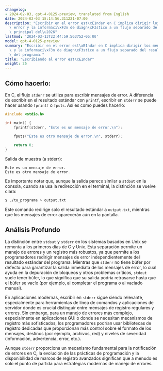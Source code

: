 ```yaml
---
changelog:
- 2024-02-03, gpt-4-0125-preview, translated from English
date: 2024-02-03 18:14:56.311221-07:00
description: "Escribir en el error est\xE1ndar en C implica dirigir los mensajes de\
  \ error y la informaci\xF3n de diagn\xF3stico a un flujo separado del resultado\
  \ principal del\u2026"
lastmod: '2024-03-13T22:44:59.563752-06:00'
model: gpt-4-0125-preview
summary: "Escribir en el error est\xE1ndar en C implica dirigir los mensajes de error\
  \ y la informaci\xF3n de diagn\xF3stico a un flujo separado del resultado principal\
  \ del programa."
title: "Escribiendo al error est\xE1ndar"
weight: 25
---
```


## Cómo hacerlo:
En C, el flujo `stderr` se utiliza para escribir mensajes de error. A diferencia de escribir en el resultado estándar con `printf`, escribir en `stderr` se puede hacer usando `fprintf` o `fputs`. Así es como puedes hacerlo:

```c
#include <stdio.h>

int main() {
    fprintf(stderr, "Este es un mensaje de error.\n");

    fputs("Este es otro mensaje de error.\n", stderr);
    
    return 0;
}
```

Salida de muestra (a stderr):
```
Este es un mensaje de error.
Este es otro mensaje de error.
```

Es importante notar que, aunque la salida parece similar a `stdout` en la consola, cuando se usa la redirección en el terminal, la distinción se vuelve clara:

```sh
$ ./tu_programa > output.txt
```

Este comando redirige solo el resultado estándar a `output.txt`, mientras que los mensajes de error aparecerán aún en la pantalla.

## Análisis Profundo
La distinción entre `stdout` y `stderr` en los sistemas basados en Unix se remonta a los primeros días de C y Unix. Esta separación permite un manejo de errores y un registro más robustos, ya que permite a los programadores redirigir mensajes de error independientemente del resultado estándar del programa. Mientras que `stderr` no tiene búfer por defecto para garantizar la salida inmediata de los mensajes de error, lo cual ayuda en la depuración de bloqueos y otros problemas críticos, `stdout` suele tener búfer, lo que significa que su salida podría retrasarse hasta que el búfer se vacíe (por ejemplo, al completar el programa o al vaciado manual).

En aplicaciones modernas, escribir en `stderr` sigue siendo relevante, especialmente para herramientas de línea de comandos y aplicaciones de servidor donde es crucial distinguir entre mensajes de registro regulares y errores. Sin embargo, para un manejo de errores más complejo, especialmente en aplicaciones GUI o donde se necesitan mecanismos de registro más sofisticados, los programadores podrían usar bibliotecas de registro dedicadas que proporcionan más control sobre el formato de los mensajes, destinos (por ejemplo, archivos, red) y niveles de severidad (información, advertencia, error, etc.).

Aunque `stderr` proporciona un mecanismo fundamental para la notificación de errores en C, la evolución de las prácticas de programación y la disponibilidad de marcos de registro avanzados significan que a menudo es solo el punto de partida para estrategias modernas de manejo de errores.
